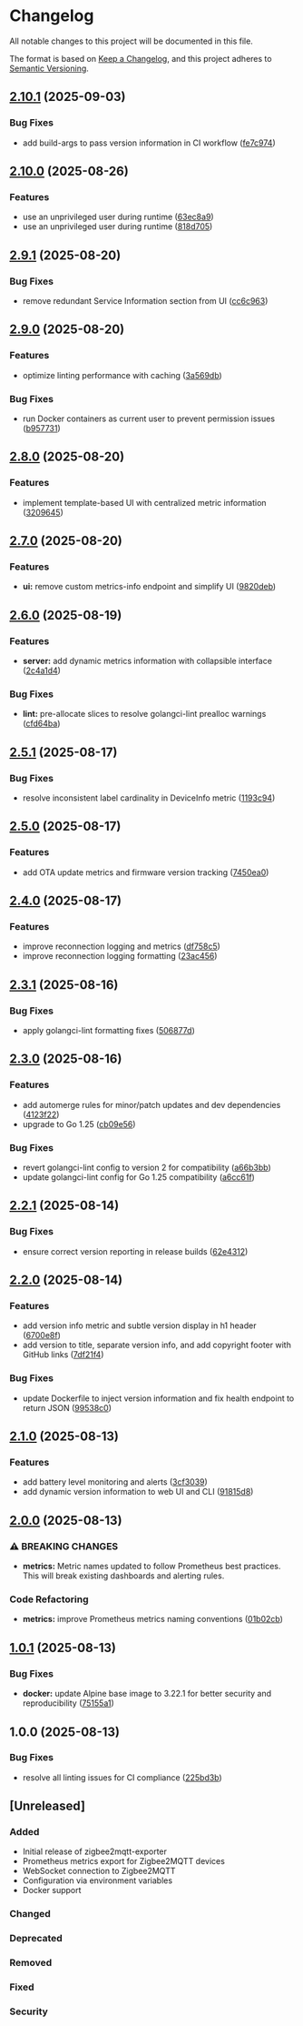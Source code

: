 # Changelog

All notable changes to this project will be documented in this file.

The format is based on [Keep a Changelog](https://keepachangelog.com/en/1.0.0/),
and this project adheres to [Semantic Versioning](https://semver.org/spec/v2.0.0.html).

## [2.10.1](https://github.com/d0ugal/zigbee2mqtt-exporter/compare/v2.10.0...v2.10.1) (2025-09-03)


### Bug Fixes

* add build-args to pass version information in CI workflow ([fe7c974](https://github.com/d0ugal/zigbee2mqtt-exporter/commit/fe7c974ca232f8a6b4f46330f4b40da21ddbd453))

## [2.10.0](https://github.com/d0ugal/zigbee2mqtt-exporter/compare/v2.9.1...v2.10.0) (2025-08-26)


### Features

* use an unprivileged user during runtime ([63ec8a9](https://github.com/d0ugal/zigbee2mqtt-exporter/commit/63ec8a9383c2a31e52b6d8c74b9f9c612412b3b0))
* use an unprivileged user during runtime ([818d705](https://github.com/d0ugal/zigbee2mqtt-exporter/commit/818d705f96cc8e50c098a37e5c91552a9582e6e0))

## [2.9.1](https://github.com/d0ugal/zigbee2mqtt-exporter/compare/v2.9.0...v2.9.1) (2025-08-20)


### Bug Fixes

* remove redundant Service Information section from UI ([cc6c963](https://github.com/d0ugal/zigbee2mqtt-exporter/commit/cc6c9631b6d160d52623347ecc3ed1ce224326ca))

## [2.9.0](https://github.com/d0ugal/zigbee2mqtt-exporter/compare/v2.8.0...v2.9.0) (2025-08-20)


### Features

* optimize linting performance with caching ([3a569db](https://github.com/d0ugal/zigbee2mqtt-exporter/commit/3a569dbc0eb6610e57d6db954a3af4b4009c618b))


### Bug Fixes

* run Docker containers as current user to prevent permission issues ([b957731](https://github.com/d0ugal/zigbee2mqtt-exporter/commit/b957731d202b4665357fd2a38e1a5dbe7c2c838e))

## [2.8.0](https://github.com/d0ugal/zigbee2mqtt-exporter/compare/v2.7.0...v2.8.0) (2025-08-20)


### Features

* implement template-based UI with centralized metric information ([3209645](https://github.com/d0ugal/zigbee2mqtt-exporter/commit/3209645fbb89ac65078d9117a11df52b5fa90dea))

## [2.7.0](https://github.com/d0ugal/zigbee2mqtt-exporter/compare/v2.6.0...v2.7.0) (2025-08-20)


### Features

* **ui:** remove custom metrics-info endpoint and simplify UI ([9820deb](https://github.com/d0ugal/zigbee2mqtt-exporter/commit/9820deb1caa57d6d25dd378cd7a3233986a54b65))

## [2.6.0](https://github.com/d0ugal/zigbee2mqtt-exporter/compare/v2.5.1...v2.6.0) (2025-08-19)


### Features

* **server:** add dynamic metrics information with collapsible interface ([2c4a1d4](https://github.com/d0ugal/zigbee2mqtt-exporter/commit/2c4a1d4946aa9826207ad27e774f5c136ef665d0))


### Bug Fixes

* **lint:** pre-allocate slices to resolve golangci-lint prealloc warnings ([cfd64ba](https://github.com/d0ugal/zigbee2mqtt-exporter/commit/cfd64bac7550aee59d04db8688cc7538013d838c))

## [2.5.1](https://github.com/d0ugal/zigbee2mqtt-exporter/compare/v2.5.0...v2.5.1) (2025-08-17)


### Bug Fixes

* resolve inconsistent label cardinality in DeviceInfo metric ([1193c94](https://github.com/d0ugal/zigbee2mqtt-exporter/commit/1193c9439b83d3a42893d900d5ee244b505dc4cf))

## [2.5.0](https://github.com/d0ugal/zigbee2mqtt-exporter/compare/v2.4.0...v2.5.0) (2025-08-17)


### Features

* add OTA update metrics and firmware version tracking ([7450ea0](https://github.com/d0ugal/zigbee2mqtt-exporter/commit/7450ea0e88bc2d6bdfb9fe203cca35e17251e544))

## [2.4.0](https://github.com/d0ugal/zigbee2mqtt-exporter/compare/v2.3.1...v2.4.0) (2025-08-17)


### Features

* improve reconnection logging and metrics ([df758c5](https://github.com/d0ugal/zigbee2mqtt-exporter/commit/df758c527c00f81077a689145a7ed4b11ad3ff57))
* improve reconnection logging formatting ([23ac456](https://github.com/d0ugal/zigbee2mqtt-exporter/commit/23ac456ecba0436f5e9be2e6e74bacb1a8b427ae))

## [2.3.1](https://github.com/d0ugal/zigbee2mqtt-exporter/compare/v2.3.0...v2.3.1) (2025-08-16)


### Bug Fixes

* apply golangci-lint formatting fixes ([506877d](https://github.com/d0ugal/zigbee2mqtt-exporter/commit/506877db4cb87a31a0e4d1fc7171c1e0be82e73b))

## [2.3.0](https://github.com/d0ugal/zigbee2mqtt-exporter/compare/v2.2.1...v2.3.0) (2025-08-16)


### Features

* add automerge rules for minor/patch updates and dev dependencies ([4123f22](https://github.com/d0ugal/zigbee2mqtt-exporter/commit/4123f224bd1ab1d5e7f44336c40fd0d817066753))
* upgrade to Go 1.25 ([cb09e56](https://github.com/d0ugal/zigbee2mqtt-exporter/commit/cb09e5643fb1653c2fe340c193d9410f8c9665e8))


### Bug Fixes

* revert golangci-lint config to version 2 for compatibility ([a66b3bb](https://github.com/d0ugal/zigbee2mqtt-exporter/commit/a66b3bb52925627745bf4b93c6ce04120f45b8de))
* update golangci-lint config for Go 1.25 compatibility ([a6cc61f](https://github.com/d0ugal/zigbee2mqtt-exporter/commit/a6cc61fd684789225ffe9a6366a3f1f649ea2a30))

## [2.2.1](https://github.com/d0ugal/zigbee2mqtt-exporter/compare/v2.2.0...v2.2.1) (2025-08-14)


### Bug Fixes

* ensure correct version reporting in release builds ([62e4312](https://github.com/d0ugal/zigbee2mqtt-exporter/commit/62e43129b5aea55bbc4d91f06abfe72e5885a07b))

## [2.2.0](https://github.com/d0ugal/zigbee2mqtt-exporter/compare/v2.1.0...v2.2.0) (2025-08-14)


### Features

* add version info metric and subtle version display in h1 header ([6700e8f](https://github.com/d0ugal/zigbee2mqtt-exporter/commit/6700e8f9eaa1d3644553ed179c011fc5fcbc4df8))
* add version to title, separate version info, and add copyright footer with GitHub links ([7df21f4](https://github.com/d0ugal/zigbee2mqtt-exporter/commit/7df21f40d9fc84b2e6c83c2dc3eb960c3cfd2f78))


### Bug Fixes

* update Dockerfile to inject version information and fix health endpoint to return JSON ([99538c0](https://github.com/d0ugal/zigbee2mqtt-exporter/commit/99538c07f5633f076a422114e233243bc539b96a))

## [2.1.0](https://github.com/d0ugal/zigbee2mqtt-exporter/compare/v2.0.0...v2.1.0) (2025-08-13)


### Features

* add battery level monitoring and alerts ([3cf3039](https://github.com/d0ugal/zigbee2mqtt-exporter/commit/3cf3039f0d5af4935c90090680da3251ed13f90a))
* add dynamic version information to web UI and CLI ([91815d8](https://github.com/d0ugal/zigbee2mqtt-exporter/commit/91815d8d2d19cf1b36e0502f4c90c1a5a258293c))

## [2.0.0](https://github.com/d0ugal/zigbee2mqtt-exporter/compare/v1.0.1...v2.0.0) (2025-08-13)


### ⚠ BREAKING CHANGES

* **metrics:** Metric names updated to follow Prometheus best practices. This will break existing dashboards and alerting rules.

### Code Refactoring

* **metrics:** improve Prometheus metrics naming conventions ([01b02cb](https://github.com/d0ugal/zigbee2mqtt-exporter/commit/01b02cb84083b2124aa53cc0aac8c5d91df35195))

## [1.0.1](https://github.com/d0ugal/zigbee2mqtt-exporter/compare/v1.0.0...v1.0.1) (2025-08-13)


### Bug Fixes

* **docker:** update Alpine base image to 3.22.1 for better security and reproducibility ([75155a1](https://github.com/d0ugal/zigbee2mqtt-exporter/commit/75155a1c6ede1327c47495e868bfe760c5136140))

## 1.0.0 (2025-08-13)


### Bug Fixes

* resolve all linting issues for CI compliance ([225bd3b](https://github.com/d0ugal/zigbee2mqtt-exporter/commit/225bd3b2a326eddb3e780435d19fb2c74408d7c4))

## [Unreleased]

### Added
- Initial release of zigbee2mqtt-exporter
- Prometheus metrics export for Zigbee2MQTT devices
- WebSocket connection to Zigbee2MQTT
- Configuration via environment variables
- Docker support

### Changed

### Deprecated

### Removed

### Fixed

### Security
